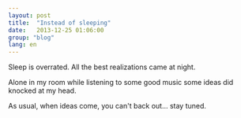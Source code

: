 ```yaml
---
layout: post
title:  "Instead of sleeping"
date:   2013-12-25 01:06:00
group: "blog"
lang: en
---
```


Sleep is overrated. All the best realizations came at night.

Alone in my room while listening to some good music some ideas did knocked at my head.

As usual, when ideas come, you can't back out... stay tuned.